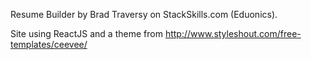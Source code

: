 Resume Builder by Brad Traversy on StackSkills.com (Eduonics).

Site using ReactJS and a theme from http://www.styleshout.com/free-templates/ceevee/
